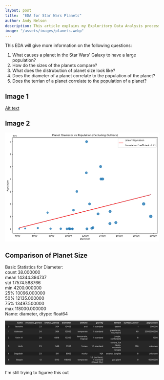 ```yaml
---
layout: post
title:  "EDA for Star Wars Planets"
author: Andy Nelson
description: This article explains my Exploritory Data Analysis process for the planets of Star Wars.
image: "/assets/images/planets.webp"
---
```


This EDA will give more information on the following questions:

1. What causes a planet in the Star Wars' Galaxy to have a large population?
2. How do the sizes of the planets compare?
3. What does the distrubution of planet size look like?
4. Does the diameter of a planet correlate to the population of the planet?
5. Does the terrian of a planet correlate to the population of a planet?

## Image 1

[Alt text](../assets/images/diameter_v_Pop.png)
## Image 2

![Figure](/assets/images/diameter_v_Pop.png)

## Comparison of Planet Size

Basic Statistics for Diameter: <br>
count        38.000000 <br>
mean      14344.394737 <br>
std       17574.588766<br>
min        4200.000000<br>
25%       10096.000000<br>
50%       12135.000000<br>
75%       13497.500000<br>
max      118000.000000<br>
Name: diameter, dtype: float64<br>

![Figure](/assets/images/planet_df.png)

I'm still trying to figuree this out 


